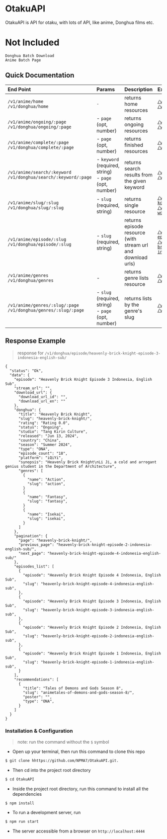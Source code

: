 # OtakuAPI

OtakuAPI is API for otaku, with lots of API, like anime, Donghua films etc.

# Not Included
    Donghua Batch Download
    Anime Batch Page
## Quick Documentation 

| End Point | Params | Description | Example |
| :-- | :-- | :-- | :-- |
| `/v1/anime/home` <br> `/v1/donghua/home`   | `-`  | returns home resources | [`/v1/anime/home`](https://otaku-api.vercel.app/v1/anime/home) <br>  [`/v1/donghua/home`](https://otaku-api.vercel.app/v1/donghua/home) |
| `/v1/anime/ongoing/:page` <br> `/v1/donghua/ongoing/:page`  | - `page` (opt, number) | returns ongoing resources | [`/v1/anime/ongoing/2`](https://otaku-api.vercel.app/v1/anime/ongoing/2) <br> [`/v1/donghua/ongoing/2`](https://otaku-api.vercel.app/v1/donghua/ongoing/2) |
| `/v1/anime/complete/:page` <br> `/v1/donghua/complete/:page` | - `page` (opt, number)  | returns finished resources | [`/v1/anime/complete/1`](https://otaku-api.vercel.app/v1/anime/complete/1) <br> [`/v1/donghua/complete/1`](https://otaku-api.vercel.app/v1/donghua/complete/1) |
| `/v1/anime/search/:keyword` <br> `/v1/donghua/search/:keyword/:page`| - `keyword` (required, string)  <br> - `page` (opt, number)  | returns search results from the given keyword |   [`/v1/anime/search/hibike`](https://otaku-api.vercel.app/v1/hibike/search/hibike) <br> [`/v1/donghua/search/apotheosis`](https://otaku-api.vercel.app/v1/donghua/search/apotheosis) |
| `/v1/anime/slug/:slug` <br> `/v1/donghua/slug/:slug`  | - `slug` (required, string)  | returns single resource | [`/v1/anime/slug/ookami-koushinryou-2024-sub-indo`](https://otaku-api.vercel.app/v1/anime/slug/ookami-koushinryou-2024-sub-indo) <br> [`/v1/donghua/slug/perfect-world`](https://otaku-api.vercel.app/v1/donghua/slug/perfect-world) |
| `/v1/anime/episode/:slug` <br> `/v1/donghua/episode/:slug` | - `slug` (required, string) | returns episode resource (with stream url and download urls) | [`/v1/anime/episode/okmw-episode-7-sub-indo/`](https://otaku-api.vercel.app/v1/anime/episode/okmw-episode-7-sub-indo/) <br> [`/v1/donghua/episode/heavenly-brick-knight-episode-3-indonesia-english-sub/`](https://otaku-api.vercel.app/v1/donghua/episode/heavenly-brick-knight-episode-3-indonesia-english-sub/) |
| `/v1/anime/genres` <br> `/v1/donghua/genres` | - | returns genre lists resource | [`/v1/anime/genres`](https://otaku-api.vercel.app/v1/anime/genres) <br> [`/v1/donghua/genres`](https://otaku-api.vercel.app/v1/donghua/genres) |
| `/v1/anime/genres/:slug/:page` <br> `/v1/donghua/genres/:slug/:page` | - `slug` (required, string) <br>  - `page` (opt, number) | returns lists by the genre's slug | [`/v1/donghua/genres/action/1`](https://otaku-api.vercel.app/v1/anime/genres/action/1) <br> [`/v1/donghua/genres/action/1`](https://otaku-api.vercel.app/v1/donghua/genres/action/1) |

## Response Example
> response for `/v1/donghua/episode/heavenly-brick-knight-episode-3-indonesia-english-sub/`
```json5
{
  "status": "Ok",
  "data": {
    "episode": "Heavenly Brick Knight Episode 3 Indonesia, English Sub",
    "stream_url": "",
    "download_url": {
      "download_url_id": "",
      "download_url_en": ""
    },
    "donghua": {
      "title": "Heavenly Brick Knight",
      "slug": "heavenly-brick-knight/",
      "rating": "Rating 0.0",
      "status": "Ongoing",
      "studio": "Tang Kirin Culture",
      "released": "Jun 13, 2024",
      "country": "China",
      "season": "Summer 2024",
      "type": "ONA",
      "episode_count": "18",
      "platform": "iQiYi",
      "synopsis": "Heavenly Brick Knight\nLi Ji, a cold and arrogant genius student in the Department of Architecture",
      "genres": [
        {
          "name": "Action",
          "slug": "action",
        }
        {
          "name": "Fantasy",
          "slug": "fantasy",
        }
        {
          "name": "Isekai",
          "slug": "isekai",
        }
      ]
    },
    "pagination": {
      "page": "heavenly-brick-knight/",
      "previous_page": "heavenly-brick-knight-episode-2-indonesia-english-sub/",
      "next_page": "heavenly-brick-knight-episode-4-indonesia-english-sub/"
    },
    "episodes_list": [
      {
        "episode": "Heavenly Brick Knight Episode 4 Indonesia, English Sub",
        "slug": "heavenly-brick-knight-episode-4-indonesia-english-sub",
      },
      {
        "episode": "Heavenly Brick Knight Episode 3 Indonesia, English Sub",
        "slug": "heavenly-brick-knight-episode-3-indonesia-english-sub",
      },
      {
        "episode": "Heavenly Brick Knight Episode 2 Indonesia, English Sub",
        "slug": "heavenly-brick-knight-episode-2-indonesia-english-sub",
      },
      {
        "episode": "Heavenly Brick Knight Episode 1 Indonesia, English Sub",
        "slug": "heavenly-brick-knight-episode-1-indonesia-english-sub",
      }
    ],
    "recommendations": [
      {
        "title": "Tales of Demons and Gods Season 8",
        "slug": "animetales-of-demons-and-gods-season-8/",
        "poster": "",
        "type": "ONA",
      }
    ]
  }
}
```

### Installation & Configuration
> note: run the command without the `$` symbol

- Open up your terminal, then run this command to clone this repo
```bash
$ git clone hhttps://github.com/NPMA7/OtakuAPI.git.
```

- Then cd into the project root directory 
```bash
$ cd OtakuAPI
```

- Inside the project root directory, run this command to install all the dependencies
```bash
$ npm install
``` 

- To run a development server, run
```bash
$ npm run start
```
- The server accessible from a browser on `http://localhost:4444`

